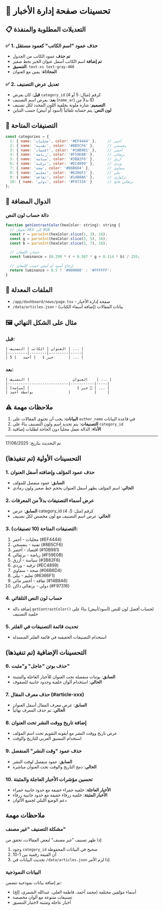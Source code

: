 # 📰 تحسينات صفحة إدارة الأخبار

## 📋 التعديلات المطلوبة والمنفذة

### ✅ 1. حذف عمود "اسم الكاتب" كعمود مستقل
- **تم حذف** عمود الكاتب من الجدول
- **تم إضافة** اسم الكاتب أسفل عنوان الخبر بخط صغير
- **التنسيق**: `text-xs text-gray-400`
- **المحاذاة**: يمين مع العنوان

### ✅ 2. تعديل عرض التصنيف
- **قبل**: كان يعرض `category_id` كرقم (مثال: 5 أو 4)
- **بعد**: يعرض اسم التصنيف (`name_ar`) بدلاً من ID
- **التصميم**: شارة ملونة بخلفية اللون المحدد لكل تصنيف
- **لون النص**: يتم حسابه تلقائياً (أسود أو أبيض) حسب التباين

## 🎨 التصنيفات المتاحة
```javascript
const categories = {
  1: { name: 'محليات', color: '#EF4444' },     // أحمر
  2: { name: 'تقنية', color: '#8B5CF6' },      // بنفسجي
  3: { name: 'اقتصاد', color: '#10B981' },     // أخضر
  4: { name: 'رياضة', color: '#F59E0B' },      // برتقالي
  5: { name: 'سياسة', color: '#3B82F6' },      // أزرق
  6: { name: 'ترفيه', color: '#EC4899' },      // وردي
  7: { name: 'صحة', color: '#06B6D4' },        // سماوي
  8: { name: 'تعليم', color: '#6366F1' },      // نيلي
  9: { name: 'ثقافة', color: '#14B8A6' },      // تركوازي
  10: { name: 'دولي', color: '#F97316' }       // برتقالي فاتح
};
```

## 🔧 الدوال المضافة

### دالة حساب لون النص
```javascript
function getContrastColor(hexColor: string): string {
  // تحويل HEX إلى RGB
  const r = parseInt(hexColor.slice(1, 3), 16);
  const g = parseInt(hexColor.slice(3, 5), 16);
  const b = parseInt(hexColor.slice(5, 7), 16);
  
  // حساب اللمعان
  const luminance = (0.299 * r + 0.587 * g + 0.114 * b) / 255;
  
  // إرجاع أسود أو أبيض حسب اللمعان
  return luminance > 0.5 ? '#000000' : '#FFFFFF';
}
```

## 📁 الملفات المعدلة
- `/app/dashboard/news/page.tsx` - صفحة إدارة الأخبار
- `/data/articles.json` - بيانات المقالات (إضافة أسماء الكتاب)

## 🖼️ مثال على الشكل النهائي

### قبل:
```
| العنوان | الكاتب | التصنيف | ... |
|---------|--------|---------|-----|
| خبر 1   | أحمد   | 5       | ... |
```

### بعد:
```
| العنوان                    | التصنيف    | ... |
|----------------------------|-----------|-----|
| خبر 1                      | [سياسة] 🔵 | ... |
| بواسطة أحمد                |           |     |
```

## ⚠️ ملاحظات مهمة
1. **البيانات**: يجب أن تحتوي المقالات على `author_name` في قاعدة البيانات
2. **التصنيفات**: يتم تحديد اسم ولون التصنيف بناءً على `category_id`
3. **الأداء**: الدالة تعمل محلياً دون الحاجة لطلبات إضافية

---
تم التحديث بتاريخ: 17/06/2025 

## التحسينات الأولية (تم تنفيذها)

### 1. حذف عمود المؤلف وإضافته أسفل العنوان
- **السابق**: عمود منفصل للمؤلف
- **الحالي**: اسم المؤلف يظهر أسفل العنوان بحجم خط صغير ولون رمادي

### 2. عرض أسماء التصنيفات بدلاً من المعرفات
- **السابق**: عرض category_id كرقم (مثل: 5، 4)
- **الحالي**: عرض اسم التصنيف مع لون مخصص لكل تصنيف

### 3. التصنيفات المتاحة (10 تصنيفات):
1. محليات - أحمر (#EF4444)
2. تقنية - بنفسجي (#8B5CF6)
3. اقتصاد - أخضر (#10B981)
4. رياضة - برتقالي (#F59E0B)
5. سياسة - أزرق (#3B82F6)
6. ترفيه - وردي (#EC4899)
7. صحة - سماوي (#06B6D4)
8. تعليم - نيلي (#6366F1)
9. ثقافة - أخضر مائي (#14B8A6)
10. دولي - برتقالي داكن (#F97316)

### 4. حساب لون النص التلقائي
- إضافة دالة `getContrastColor()` لحساب أفضل لون للنص (أسود/أبيض) بناءً على خلفية التصنيف

### 5. تحديث قائمة التصنيفات في الفلتر
- استخدام التصنيفات الحقيقية في قائمة الفلتر المنسدلة

## التحسينات الإضافية (تم تنفيذها)

### 6. حذف بوتن "عاجل" و"مثبت" 
- **السابق**: بوتنات منفصلة تحت العنوان للأخبار العاجلة والمثبتة
- **الحالي**: استخدام ألوان خلفية وحدود جانبية للصفوف

### 7. حذف معرف المقال (#article-xxx)
- **السابق**: عرض معرف المقال أسفل العنوان
- **الحالي**: تم حذف المعرف نهائياً

### 8. إضافة تاريخ ووقت النشر تحت العنوان
- عرض تاريخ ووقت النشر مع أيقونة التقويم تحت اسم المؤلف
- استخدام التنسيق العربي للتاريخ والوقت

### 9. حذف عمود "وقت النشر" المنفصل
- **السابق**: عمود منفصل لوقت النشر
- **الحالي**: دمج التاريخ والوقت تحت العنوان مباشرة

### 10. تحسين مؤشرات الأخبار العاجلة والمثبتة
- **الأخبار العاجلة**: خلفية حمراء خفيفة مع حدود جانبية حمراء
- **الأخبار المثبتة**: خلفية زرقاء خفيفة مع حدود جانبية زرقاء
- دعم الوضع الليلي لجميع الألوان

## ملاحظات مهمة

### مشكلة التصنيف "غير مصنف"
إذا ظهر تصنيف "غير مصنف" لبعض المقالات، تحقق من:
1. وجود `category_id` صحيح في البيانات المحفوظة
2. أن القيمة رقمية بين 1-10
3. تحديث البيانات في `/data/articles.json` إذا لزم الأمر

### البيانات النموذجية
تم إضافة بيانات نموذجية تتضمن:
- أسماء مؤلفين مختلفة (محمد أحمد، فاطمة العلي، عبدالله الشمري، إلخ)
- تصنيفات متنوعة مع ألوان مخصصة
- أخبار عاجلة ومثبتة لاختبار التنسيق 